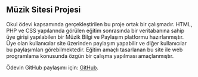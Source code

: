 ## Müzik Sitesi Projesi

Okul ödevi kapsamında gerçekleştirilen bu proje ortak bir çalışmadır. HTML, PHP ve CSS yapılarında görülen eğitim sonrasında bir veritabanına sahip üye girişi yapılabilen bir Müzik Bilgi ve Paylaşım platformu hazırlanmıştır. Üye olan kullanıcılar site üzerinden paylaşım yapabilir ve diğer kullanıcılar bu paylaşımları görebilmektedir. Eğitim amaçlı tasarlanan bu site ile web programlama konusunda özgün bir çalışma yapılması amaçlanmıştır. 

Ödevin GitHub paylaşımı için: [GitHub](https://https://github.com/kevinkalkan/Muzik-Sitesi).
